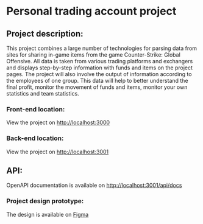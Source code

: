# Personal trading account project

## Project description:
This project combines a large number of technologies for parsing data from sites for sharing in-game items from the game Counter-Strike: Global Offensive. All data is taken from various trading platforms and exchangers and displays step-by-step information with funds and items on the project pages. The project will also involve the output of information according to the employees of one group. This data will help to better understand the final profit, monitor the movement of funds and items, monitor your own statistics and team statistics.

### Front-end location:
View the project on [http://localhost:3000](http://localhost:3000)

### Back-end location:
View the project on [http://localhost:3001](http://localhost:3001)

## API:
OpenAPI documentation is available on [http://localhost:3001/api/docs](http://localhost:3001/api/docs)

### Project design prototype:
The design is available on [Figma](https://www.figma.com/file/hTudgOWQuXUEGAczdQvzXR/Trading-Personal-Cabinet?node-id=0%3A1)